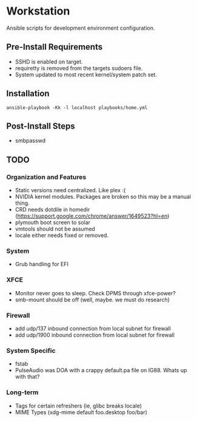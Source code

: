Workstation
===========

Ansible scripts for development environment configuration.

## Pre-Install Requirements 
* SSHD is enabled on target.
* requiretty is removed from the targets sudoers file.
* System updated to most recent kernel/system patch set.

## Installation
``ansible-playbook -Kk -l localhost playbooks/home.yml``

## Post-Install Steps
* smbpasswd

## TODO
### Organization and Features
* Static versions need centralized. Like plex :(
* NVIDIA kernel modules. Packages are broken so this may be a manual thing.
* CRD needs dotdile in homedir (https://support.google.com/chrome/answer/1649523?hl=en)
* plymouth boot screen to solar
* vmtools should not be assumed
* locale either needs fixed or removed.

### System
* Grub handling for EFI

### XFCE
* Monitor never goes to sleep. Check DPMS through xfce-power?
* smb-mount should be off (well, maybe. we must do research)

### Firewall
* add udp/137 inbound connection from local subnet for firewall
* add udp/1900 inbound connection from local subnet for firewall

### System Specific
* fstab
* PulseAudio was DOA with a crappy default.pa file on IG88. Whats up with that?

### Long-term
* Tags for certain refreshers (ie, glibc breaks locale)
* MIME Types (xdg-mime default foo.desktop foo/bar)

